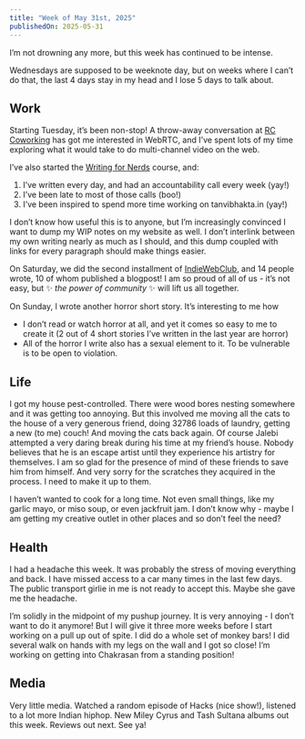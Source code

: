 ```yaml
---
title: "Week of May 31st, 2025"
publishedOn: 2025-05-31
---
```


I’m not drowning any more, but this week has continued to be intense.

Wednesdays are supposed to be weeknote day, but on weeks where I can’t do that, the last 4 days stay in my head and I lose 5 days to talk about.

## Work

Starting Tuesday, it’s been non-stop! A throw-away conversation at [RC Coworking](https://captnemo.in/cowork/) has got me interested in WebRTC, and I’ve spent lots of my time exploring what it would take to do multi-channel video on the web.

I’ve also started the [Writing for Nerds](https://www.evalapply.org/index.html#writing-for-nerds) course, and:

1. I’ve written every day, and had an accountability call every week (yay!)
2. I’ve been late to most of those calls (boo!)
3. I’ve been inspired to spend more time working on tanvibhakta.in (yay!)

I don’t know how useful this is to anyone, but I’m increasingly convinced I want to dump my WIP notes on my website as well. I don’t interlink between my own writing nearly as much as I should, and this dump coupled with links for every paragraph should make things easier.

On Saturday, we did the second installment of [IndieWebClub](https://underline.center/t/indiewebclub-with-ankur-and-tanvi/343), and 14 people wrote, 10 of whom published a blogpost! I am so proud of all of us - it’s not easy, but ✨ _the power of community_ ✨ will lift us all together.

On Sunday, I wrote another horror short story. It’s interesting to me how

- I don’t read or watch horror at all, and yet it comes so easy to me to create it (2 out of 4 short stories I’ve written in the last year are horror)
- All of the horror I write also has a sexual element to it. To be vulnerable is to be open to violation.

## Life

I got my house pest-controlled. There were wood bores nesting somewhere and it was getting too annoying. But this involved me moving all the cats to the house of a very generous friend, doing 32786 loads of laundry, getting a new (to me) couch! And moving the cats back again. Of course Jalebi attempted a very daring break during his time at my friend’s house. Nobody believes that he is an escape artist until they experience his artistry for themselves. I am so glad for the presence of mind of these friends to save him from himself. And very sorry for the scratches they acquired in the process. I need to make it up to them.

I haven’t wanted to cook for a long time. Not even small things, like my garlic mayo, or miso soup, or even jackfruit jam. I don’t know why - maybe I am getting my creative outlet in other places and so don’t feel the need?

## Health

I had a headache this week. It was probably the stress of moving everything and back. I have missed access to a car many times in the last few days. The public transport girlie in me is not ready to accept this. Maybe she gave me the headache.

I’m solidly in the midpoint of my pushup journey. It is very annoying - I don’t want to do it anymore! But I will give it three more weeks before I start working on a pull up out of spite. I did do a whole set of monkey bars! I did several walk on hands with my legs on the wall and I got so close! I’m working on getting into Chakrasan from a standing position!

## Media

Very little media. Watched a random episode of Hacks (nice show!), listened to a lot more Indian hiphop. New Miley Cyrus and Tash Sultana albums out this week. Reviews out next. See ya!
